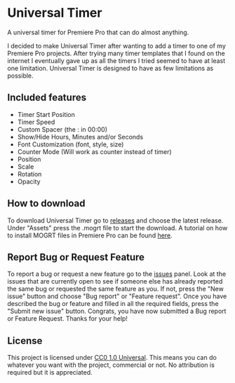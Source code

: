 # Universal Timer
A universal timer for Premiere Pro that can do almost anything.

I decided to make Universal Timer after wanting to add a timer to one of my Premiere Pro projects. After trying many timer templates that I found on the internet I eventually gave up as all the timers I tried seemed to have at least one limitation. Universal Timer is designed to have as few limitations as possible.

## Included features
- Timer Start Position
- Timer Speed
- Custom Spacer (the : in 00:00)
- Show/Hide Hours, Minutes and/or Seconds
- Font Customization (font, style, size)
- Counter Mode (Will work as counter instead of timer)
- Position
- Scale
- Rotation
- Opacity

## How to download
To download Universal Timer go to [releases](https://github.com/Alex25820/Universal-Timer/releases) and choose the latest release. Under "Assets" press the .mogrt file to start the download. A tutorial on how to install MOGRT files in Premiere Pro can be found [here](https://youtu.be/ykNAVcV0FNg).

## Report Bug or Request Feature
To report a bug or request a new feature go to the [issues](https://github.com/Alex25820/Universal-Timer/issues) panel. Look at the issues that are currently open to see if someone else has already reported the same bug or requested the same feature as you. If not, press the "New issue" button and choose "Bug report" or "Feature request". Once you have described the bug or feature and filled in all the required fields, press the "Submit new issue" button. Congrats, you have now submitted a Bug report or Feature Request. Thanks for your help!

## License
This project is licensed under [CC0 1.0 Universal](https://github.com/Alex25820/Universal-Timer/blob/main/LICENSE). This means you can do whatever you want with the project, commercial or not. No attribution is required but it is appreciated.
